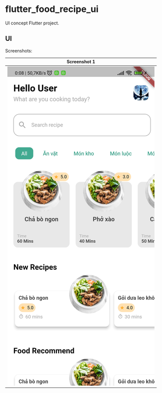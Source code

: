 # flutter_food_recipe_ui

UI concept Flutter project.

## UI

Screenshots:

|         Screenshot 1         |
|:----------------------------:|
| ![](./resources/image_1.jpg) |
